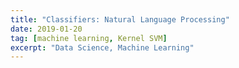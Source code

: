 ```yaml
---
title: "Classifiers: Natural Language Processing"
date: 2019-01-20
tag: [machine learning, Kernel SVM]
excerpt: "Data Science, Machine Learning"
---
```

